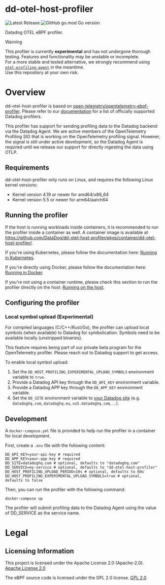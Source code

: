 # dd-otel-host-profiler

<!-- [![Documentation](https://img.shields.io/badge/documentation-datadoghq.dev/orchestrion-blue.svg?style=flat)](https://datadoghq.dev/orchestrion) -->
![Latest Release](https://img.shields.io/github/v/release/DataDog/dd-otel-host-profiler?display_name=tag&label=Latest%20Release)
![GitHub go.mod Go version](https://img.shields.io/github/go-mod/go-version/datadog/dd-otel-host-profiler)

Datadog OTEL eBPF profiler.

> [!WARNING]
> This profiler is currently **experimental** and has not undergone thorough testing. Features and functionality may be unstable or incomplete.  
> For a more stable and tested alternative, we strongly recommend using [`otel-profiling-agent`](https://github.com/DataDog/otel-profiling-agent) in the meantime.  
> Use this repository at your own risk.

# Overview

dd-otel-host-profiler is based on [open-telemetry/opentelemetry-ebpf-profiler](https://github.com/open-telemetry/opentelemetry-ebpf-profiler). Please refer to our [documentation](https://docs.datadoghq.com/profiler/) for a list of officially supported Datadog profilers.

This profiler has support for sending profiling data to the Datadog backend via the Datadog Agent. We are active members of the OpenTelemetry Profiling SIG that is working on the OpenTelemetry profiling signal. However, the signal is still under active development, so the Datadog Agent is required until we release our support for directly ingesting the data using OTLP.

## Requirements

dd-otel-host-profiler only runs on Linux, and requires the following Linux kernel versions:
* Kernel version 4.19 or newer for amd64/x86_64
* Kernel version 5.5 or newer for arm64/aarch64

## Running the profiler

If the host is running workloads inside containers, it is recommended to run the profiler inside a container as well. A container image is available at https://github.com/DataDog/dd-otel-host-profiler/pkgs/container/dd-otel-host-profiler/.

If you're using Kubernetes, please follow the documentation here: [Running in Kubernetes](doc/running-in-kubernetes.md). 

If you're directly using Docker, please follow the documentation here: [Running in Docker](doc/running-in-docker.md).

If you're not using a container runtime, please check this section to run the profiler directly on the host: [Running on the host](doc/running-on-host.md).

## Configuring the profiler

### Local symbol upload (Experimental)

For compiled languages (C/C++/Rust/Go), the profiler can upload local symbols (when available) to Datadog for symbolication. Symbols need to be available locally (unstripped binaries).

This feature requires being part of our private beta program for the OpenTelemetry profiler. Please reach out to Datadog support to get access.

To enable local symbol upload:
1. Set the `DD_HOST_PROFILING_EXPERIMENTAL_UPLOAD_SYMBOLS` environment variable to `true`.
2. Provide a Datadog API key through the `DD_API_KEY` environment variable.
3. Provide a Datadog APP key through the `DD_APP_KEY` environment variable.
4. Set the `DD_SITE` environment variable to [your Datadog site](https://docs.datadoghq.com/getting_started/site/#access-the-datadog-site) (e.g. `datadoghq.com`, `datadoghq.eu`, `us5.datadoghq.com`, ...).

## Development

A `docker-compose.yml` file is provided to help run the profiler in a container for local development.

First, create a `.env` file with the following content:

```
DD_API_KEY=your-api-key # required
DD_APP_KEY=your-app-key # required
DD_SITE=datadoghq.com # optional, defaults to "datadoghq.com"
DD_SERVICE=my-service # optional, defaults to "dd-otel-host-profiler"
DD_HOST_PROFILING_UPLOAD_PERIOD=10s # optional, defaults to 60s
DD_HOST_PROFILING_EXPERIMENTAL_UPLOAD_SYMBOLS=true # optional, defaults to false
```

Then, you can run the profiler with the following command:

```
docker-compose up
```

The profiler will submit profiling data to the Datadog Agent using the value of DD_SERVICE as the service name.

# Legal

## Licensing Information

This project is licensed under the Apache License 2.0 (Apache-2.0).
[Apache License 2.0](LICENSE)

The eBPF source code is licensed under the GPL 2.0 license.
[GPL 2.0](support/ebpf/LICENSE)
